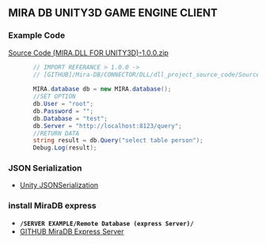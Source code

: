 ## MIRA DB UNITY3D GAME ENGINE CLIENT

### Example Code
[Source Code (MIRA.DLL FOR UNITY3D)-1.0.0.zip](https://git.io/fpvoI "[GITHUB]")

```c#
       // IMPORT REFERANCE > 1.0.0 -> 
       // [GITHUB]/Mira-DB/CONNECTOR/DLL/dll_project_source_code/Source Code (MIRA.DLL FOR UNITY3D)-1.0.0.zip
       
       MIRA.database db = new MIRA.database();
       //SET OPTION
       db.User = "root";
       db.Password = "";
       db.Database = "test";
       db.Server = "http://localhost:8123/query";
       //RETURN DATA
       string result = db.Query("select table person");
       Debug.Log(result);
```

### JSON Serialization
* [Unity JSONSerialization](https://docs.unity3d.com/Manual/JSONSerialization.html "Unity JSONSerialization")

### install MiraDB express
* **`/SERVER EXAMPLE/Remote Database (express Server)/`**
* [GITHUB MiraDB Express Server](https://git.io/fpvol "[GITHUB]")
